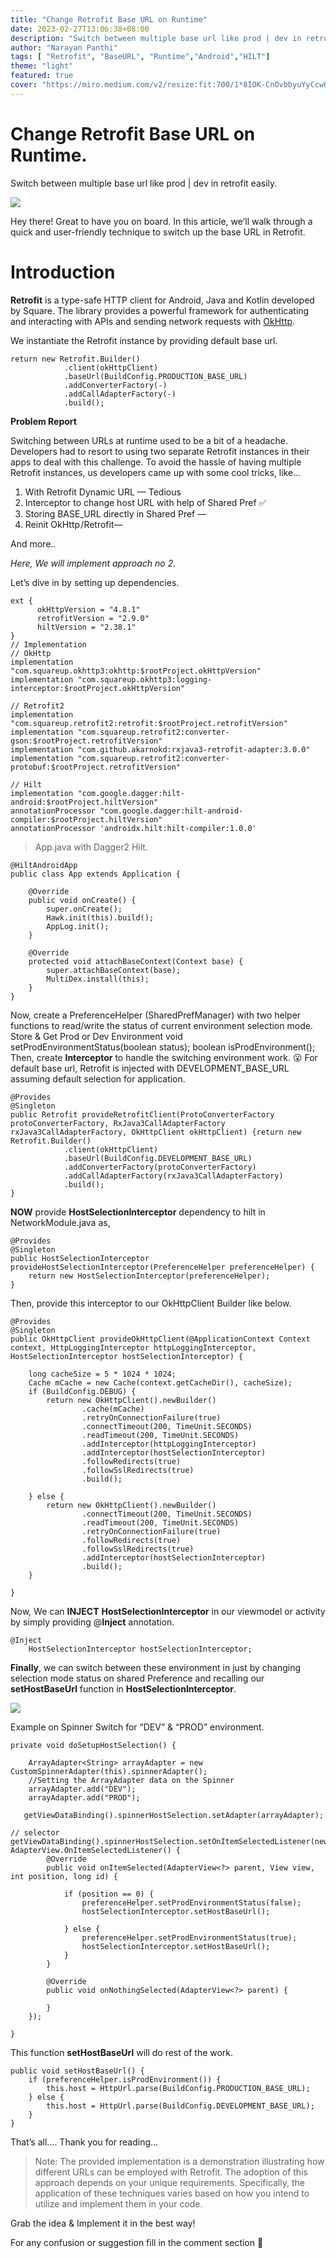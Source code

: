 ```yaml
---
title: "Change Retrofit Base URL on Runtime"
date: 2023-02-27T13:06:38+08:00
description: "Switch between multiple base url like prod | dev in retrofit easily."
author: "Narayan Panthi"
tags: [ "Retrofit", "BaseURL", "Runtime","Android","HILT"]
theme: "light"
featured: true
cover: "https://miro.medium.com/v2/resize:fit:700/1*8IOK-CnOvbbyuYyCcwOPvA.png"
---
```



# Change Retrofit Base URL on Runtime.

Switch between multiple base url like prod | dev in retrofit easily.

![](https://miro.medium.com/v2/resize:fit:700/1*8IOK-CnOvbbyuYyCcwOPvA.png)

Hey there! Great to have you on board. In this article, we’ll walk through a quick and user-friendly technique to switch up the base URL in Retrofit.

# **Introduction**

**Retrofit** is a type-safe HTTP client for Android, Java and Kotlin developed by Square. The library provides a powerful framework for authenticating and interacting with APIs and sending network requests with  [OkHttp](http://square.github.io/okhttp/).

We instantiate the Retrofit instance by providing default base url.

```
return new Retrofit.Builder()
            .client(okHttpClient)
            .baseUrl(BuildConfig.PRODUCTION_BASE_URL)
            .addConverterFactory(-)
            .addCallAdapterFactory(-)
            .build();
```

**Problem Report**

Switching between URLs at runtime used to be a bit of a headache. Developers had to resort to using two separate Retrofit instances in their apps to deal with this challenge. To avoid the hassle of having multiple Retrofit instances, us developers came up with some cool tricks, like…

1.  With Retrofit Dynamic URL — Tedious
2.  Interceptor to change host URL with help of Shared Pref ✅
3.  Storing BASE_URL directly in Shared Pref —
4.  Reinit OkHttp /Retrofit—

And more..

_Here, We will implement approach no 2._

Let’s dive in by setting up dependencies.
```
ext {
      okHttpVersion = "4.8.1"
      retrofitVersion = "2.9.0"
      hiltVersion = "2.38.1"
}
// Implementation
// OkHttp
implementation "com.squareup.okhttp3:okhttp:$rootProject.okHttpVersion"
implementation "com.squareup.okhttp3:logging-interceptor:$rootProject.okHttpVersion"

// Retrofit2
implementation "com.squareup.retrofit2:retrofit:$rootProject.retrofitVersion"
implementation "com.squareup.retrofit2:converter-gson:$rootProject.retrofitVersion"
implementation "com.github.akarnokd:rxjava3-retrofit-adapter:3.0.0"
implementation "com.squareup.retrofit2:converter-protobuf:$rootProject.retrofitVersion"

// Hilt
implementation "com.google.dagger:hilt-android:$rootProject.hiltVersion"
annotationProcessor "com.google.dagger:hilt-android-compiler:$rootProject.hiltVersion"
annotationProcessor 'androidx.hilt:hilt-compiler:1.0.0'
```
> App.java
> with Dagger2 Hilt.

```
@HiltAndroidApp
public class App extends Application {

    @Override
    public void onCreate() {
        super.onCreate();
        Hawk.init(this).build();
        AppLog.init();
    }

    @Override
    protected void attachBaseContext(Context base) {
        super.attachBaseContext(base);
        MultiDex.install(this);
    }
}
```

Now, create a PreferenceHelper (SharedPrefManager) with two helper functions to read/write the status of current environment selection mode.
Store & Get Prod or Dev Environment  void  setProdEnvironmentStatus(boolean status); boolean  isProdEnvironment();
Then, create  **Interceptor**  to handle the switching environment work. 😮
For default base url, Retrofit is injected with DEVELOPMENT_BASE_URL assuming default selection for application.

```
@Provides
@Singleton
public Retrofit provideRetrofitClient(ProtoConverterFactory protoConverterFactory, RxJava3CallAdapterFactory rxJava3CallAdapterFactory, OkHttpClient okHttpClient) {return new Retrofit.Builder()
            .client(okHttpClient)
            .baseUrl(BuildConfig.DEVELOPMENT_BASE_URL)
            .addConverterFactory(protoConverterFactory)
            .addCallAdapterFactory(rxJava3CallAdapterFactory)
            .build();
}
```

**NOW**  provide  **HostSelectionInterceptor**  dependency to hilt in NetworkModule.java as,

```
@Provides
@Singleton
public HostSelectionInterceptor provideHostSelectionInterceptor(PreferenceHelper preferenceHelper) {
    return new HostSelectionInterceptor(preferenceHelper);
}
```

Then, provide this interceptor to our OkHttpClient Builder like below.

```
@Provides
@Singleton
public OkHttpClient provideOkHttpClient(@ApplicationContext Context context, HttpLoggingInterceptor httpLoggingInterceptor, HostSelectionInterceptor hostSelectionInterceptor) {

    long cacheSize = 5 * 1024 * 1024;
    Cache mCache = new Cache(context.getCacheDir(), cacheSize);
    if (BuildConfig.DEBUG) {
        return new OkHttpClient().newBuilder()
                .cache(mCache)
                .retryOnConnectionFailure(true)
                .connectTimeout(200, TimeUnit.SECONDS)
                .readTimeout(200, TimeUnit.SECONDS)
                .addInterceptor(httpLoggingInterceptor)
                .addInterceptor(hostSelectionInterceptor)
                .followRedirects(true)
                .followSslRedirects(true)
                .build();

    } else {
        return new OkHttpClient().newBuilder()
                .connectTimeout(200, TimeUnit.SECONDS)
                .readTimeout(200, TimeUnit.SECONDS)
                .retryOnConnectionFailure(true)
                .followRedirects(true)
                .followSslRedirects(true)
                .addInterceptor(hostSelectionInterceptor)
                .build();
    }

}
```

Now, We can  **INJECT**  **HostSelectionInterceptor**  in our viewmodel or activity by simply providing @**Inject**  annotation.

```
@Inject
    HostSelectionInterceptor hostSelectionInterceptor;
```

**Finally**, we can switch between these environment in just by changing selection mode status on shared Preference and recalling our  **setHostBaseUrl**  function in  **HostSelectionInterceptor**.

![](https://miro.medium.com/v2/resize:fit:500/0*xQnn65qsfYsvVNUm.gif)

Example on Spinner Switch for “DEV” & “PROD” environment.

```
private void doSetupHostSelection() {

    ArrayAdapter<String> arrayAdapter = new CustomSpinnerAdapter(this).spinnerAdapter();
    //Setting the ArrayAdapter data on the Spinner
    arrayAdapter.add("DEV");
    arrayAdapter.add("PROD");

   getViewDataBinding().spinnerHostSelection.setAdapter(arrayAdapter);

// selector
getViewDataBinding().spinnerHostSelection.setOnItemSelectedListener(new AdapterView.OnItemSelectedListener() {
        @Override
        public void onItemSelected(AdapterView<?> parent, View view, int position, long id) {

            if (position == 0) {
                preferenceHelper.setProdEnvironmentStatus(false);
                hostSelectionInterceptor.setHostBaseUrl();

            } else {
                preferenceHelper.setProdEnvironmentStatus(true);
                hostSelectionInterceptor.setHostBaseUrl();
            }
        }

        @Override
        public void onNothingSelected(AdapterView<?> parent) {

        }
    });

}
```

This function  **setHostBaseUrl**  will do rest of the work.

```
public void setHostBaseUrl() {
    if (preferenceHelper.isProdEnvironment()) {
        this.host = HttpUrl.parse(BuildConfig.PRODUCTION_BASE_URL);
    } else {
        this.host = HttpUrl.parse(BuildConfig.DEVELOPMENT_BASE_URL);
    }
}
```

That’s all…. Thank you for reading…

> Note: The provided implementation is a demonstration illustrating how different URLs can be employed with Retrofit. The adoption of this approach depends on your unique requirements. Specifically, the application of these techniques varies based on how you intend to utilize and implement them in your code.

Grab the idea & Implement it in the best way!

For any confusion or suggestion fill in the comment section 🐧
